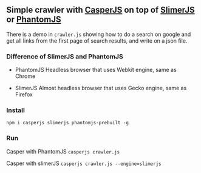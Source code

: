 ## Simple crawler with [CasperJS](http://docs.casperjs.org) on top of [SlimerJS](https://slimerjs.org/) or [PhantomJS](http://phantomjs.org/)

There is a demo in `crawler.js` showing how to do a search on google and get all links from the first page of search results, and write on a json file.

### Difference of SlimerJS and PhantomJS

- PhantomJS
Headless browser that uses Webkit engine, same as Chrome

- SlimerJS
Almost headless browser that uses Gecko engine, same as Firefox

### Install
`npm i casperjs slimerjs phantomjs-prebuilt -g`

### Run
Casper with PhantomJS
`casperjs crawler.js`

Casper with slimerJS 
`casperjs crawler.js --engine=slimerjs`
